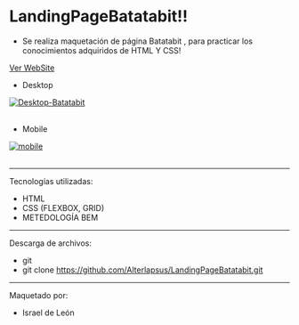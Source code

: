  # LandingPageBatatabit!!
  
- Se realiza maquetación de página Batatabit , para practicar los conocimientos adquiridos de HTML Y CSS!    
 


<a href="https://batatabitalter.netlify.app/">Ver WebSite</a>

- Desktop
   
<a href="https://postimg.cc/hQq5f15R" target="_blank"><img src="https://i.postimg.cc/3Ny5fLjN/Desktop-Batatabit.png" alt="Desktop-Batatabit"/></a><br/><br/>


- Mobile

<a href="https://postimages.org/" target="_blank"><img src="https://i.postimg.cc/3r6H0T7v/mobile.png" alt="mobile"/></a><br/><br/>

---

Tecnologías utilizadas:

- HTML 
- CSS (FLEXBOX, GRID)
- METEDOLOGÍA BEM

---


Descarga de archivos: 

- git 
- git clone https://github.com/Alterlapsus/LandingPageBatatabit.git

---

Maquetado por: 

- Israel de León  
